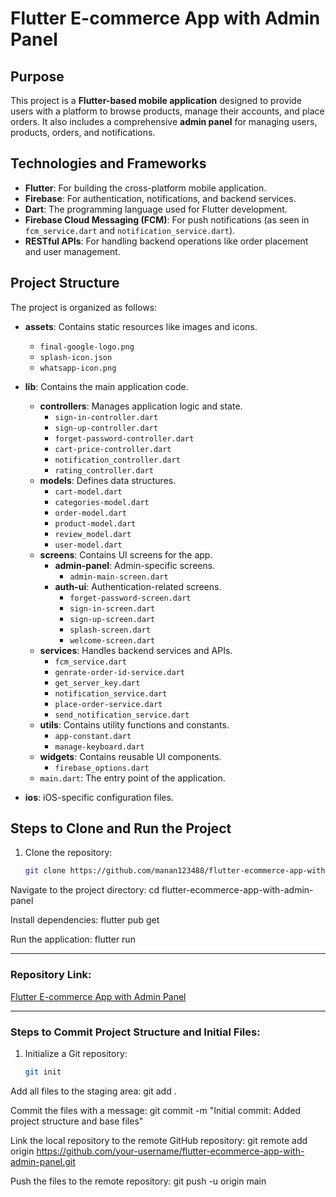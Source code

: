 # Flutter E-commerce App with Admin Panel

## Purpose
This project is a **Flutter-based mobile application** designed to provide users with a platform to browse products, manage their accounts, and place orders. It also includes a comprehensive **admin panel** for managing users, products, orders, and notifications.

## Technologies and Frameworks
- **Flutter**: For building the cross-platform mobile application.
- **Firebase**: For authentication, notifications, and backend services.
- **Dart**: The programming language used for Flutter development.
- **Firebase Cloud Messaging (FCM)**: For push notifications (as seen in `fcm_service.dart` and `notification_service.dart`).
- **RESTful APIs**: For handling backend operations like order placement and user management.

## Project Structure
The project is organized as follows:

- **assets**: Contains static resources like images and icons.
    - `final-google-logo.png`
    - `splash-icon.json`
    - `whatsapp-icon.png`

- **lib**: Contains the main application code.
    - **controllers**: Manages application logic and state.
        - `sign-in-controller.dart`
        - `sign-up-controller.dart`
        - `forget-password-controller.dart`
        - `cart-price-controller.dart`
        - `notification_controller.dart`
        - `rating_controller.dart`
    - **models**: Defines data structures.
        - `cart-model.dart`
        - `categories-model.dart`
        - `order-model.dart`
        - `product-model.dart`
        - `review_model.dart`
        - `user-model.dart`
    - **screens**: Contains UI screens for the app.
        - **admin-panel**: Admin-specific screens.
            - `admin-main-screen.dart`
        - **auth-ui**: Authentication-related screens.
            - `forget-password-screen.dart`
            - `sign-in-screen.dart`
            - `sign-up-screen.dart`
            - `splash-screen.dart`
            - `welcome-screen.dart`
    - **services**: Handles backend services and APIs.
        - `fcm_service.dart`
        - `genrate-order-id-service.dart`
        - `get_server_key.dart`
        - `notification_service.dart`
        - `place-order-service.dart`
        - `send_notification_service.dart`
    - **utils**: Contains utility functions and constants.
        - `app-constant.dart`
        - `manage-keyboard.dart`
    - **widgets**: Contains reusable UI components.
        - `firebase_options.dart`
    - `main.dart`: The entry point of the application.

- **ios**: iOS-specific configuration files.

## Steps to Clone and Run the Project
1. Clone the repository:
   ```bash
   git clone https://github.com/manan123488/flutter-ecommerce-app-with-admin-panel.git


Navigate to the project directory:
cd flutter-ecommerce-app-with-admin-panel

Install dependencies:
flutter pub get

Run the application:
flutter run




---

### **Repository Link:**
[Flutter E-commerce App with Admin Panel](https://github.com/manan123488/flutter-ecommerce-app-with-admin-panel)

---

### **Steps to Commit Project Structure and Initial Files:**
1. Initialize a Git repository:
   ```bash
   git init

Add all files to the staging area:
git add .

Commit the files with a message:
git commit -m "Initial commit: Added project structure and base files"

Link the local repository to the remote GitHub repository:
git remote add origin https://github.com/your-username/flutter-ecommerce-app-with-admin-panel.git


Push the files to the remote repository:
git push -u origin main
